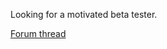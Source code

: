 
Looking for a motivated beta tester.

[Forum thread](https://rusefi.com/forum/viewtopic.php?f=4&t=1668)